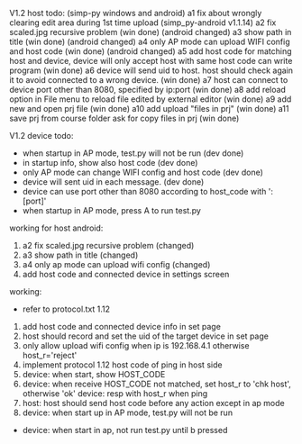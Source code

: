 V1.2 host todo: (simp-py windows and android)
  a1 fix about wrongly clearing edit area during 1st time upload (simp_py-android v1.1.14)
  a2 fix scaled.jpg recursive problem (win done) (android changed) 
  a3 show path in title  (win done)  (android changed)
  a4 only AP mode can upload WIFI config and host code (win done) (android changed) 
  a5 add host code for matching host and device, device will only accept host with same host code can write program (win done)
  a6 device will send uid to host. host should check again it to avoid connected to a wrong device. (win done)
  a7 host can connect to device port other than 8080, specified by ip:port (win done) 
  a8 add reload option in File menu to reload file edited by external editor (win done)
  a9 add new and open prj file (win done)
  a10 add upload "files in prj" (win done)
  a11 save prj from course folder ask for copy files in prj (win done)
  
V1.2 device todo:
  * when startup in AP mode, test.py will not be run (dev done)
  * in startup info, show also host code (dev done)
  * only AP mode can change WIFI config and host code (dev done)
  * device will sent uid in each message. (dev done)
  * device can use port other than 8080 according to host_code with ':[port]'
  * when startup in AP mode, press A to run test.py

working for host android:
  1. a2 fix scaled.jpg recursive problem (changed)
  2. a3 show path in title (changed)
  3. a4 only ap mode can upload wifi config (changed)
  4. add host code and connected device in settings screen
  
  
working:
  * refer to protocol.txt 1.12
  1. add host code and connected device info in set page
  2. host should record and set the uid of the target device in set page
  3. only allow upload wifi config when ip is 192.168.4.1 otherwise host_r='reject'
  4. implement protocol 1.12 host code of ping in host side
  5. device: when start, show HOST_CODE
  6. device: when receive HOST_CODE not matched, set host_r to 'chk host', otherwise 'ok'
     device: resp with host_r when ping
  7. host: host should send host code before any action except in ap mode
  8. device: when start up in AP mode, test.py will not be run
  - device: when start in ap, not run test.py until b pressed  
